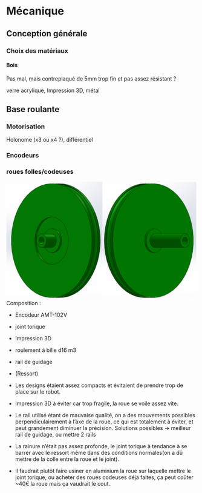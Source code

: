 # Mécanique

## Conception générale
### Choix des matériaux

#### Bois

Pas mal, mais contreplaqué de 5mm trop fin et pas assez résistant ?

verre acrylique, Impression 3D, métal

## Base roulante

### Motorisation

Holonome (x3 ou x4 ?), différentiel

### Encodeurs

### roues folles/codeuses

![Roue folle 2022](../images/roue_folle_2022.png)
Composition :
+ Encodeur AMT-102V
+ joint torique
+ Impression 3D
+ roulement à bille d16 m3
+ rail de guidage
+ (Ressort)

+ Les designs étaient assez compacts et évitaient de prendre trop de place sur le robot.
+ Impression 3D à éviter car trop fragile, la roue se voile assez vite.
+ Le rail utilisé étant de mauvaise qualité, on a des mouvements possibles perpendiculairement à l’axe de la roue, ce qui est totalement à éviter, et peut grandement diminuer la précision. Solutions possibles -> meilleur rail de guidage, ou mettre 2 rails
+ La rainure n’était pas assez profonde, le joint torique à tendance à se barrer avec le ressort même dans des conditions normales(on a dû mettre de la colle entre la roue et le joint).

+ Il faudrait plutôt faire usiner en aluminium  la roue sur laquelle mettre le joint torique, ou acheter des roues codeuses déjà faites, ça peut coûter ~40€ la roue mais ça vaudrait le cout.